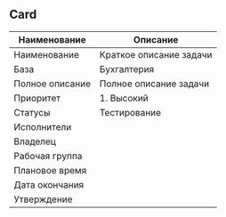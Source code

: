 



## Card

|Наименование|Описание
|----|----|
|Наименование|	Краткое описание задачи
|База|	Бухгалтерия 
|Полное описание| Полное описание задачи	
|Приоритет|	1. Высокий
|Статусы|	Тестирование
|Исполнители|
|Владелец|
|Рабочая группа|
|Плановое время|
|Дата окончания|	
|Утверждение|
